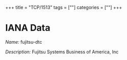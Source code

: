 +++
title = "TCP/1513"
tags = [""]
categories = [""]
+++

# IANA Data

_Name:_ fujitsu-dtc

_Description:_ Fujitsu Systems Business of America, Inc

